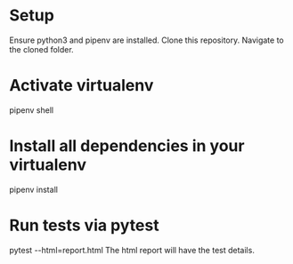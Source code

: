 # Setup
Ensure python3 and pipenv are installed.
Clone this repository.
Navigate to the cloned folder.

# Activate virtualenv
pipenv shell
# Install all dependencies in your virtualenv
pipenv install

# Run tests via pytest
pytest --html=report.html
The html report will have the test details.
